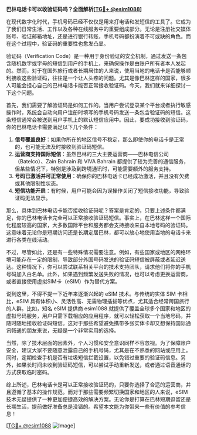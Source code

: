 **巴林电话卡可以收验证码吗？全面解析[[TG💪+ @esim1088](https://t.me/s/esim1088)]**

在现代数字化时代，手机号码已经不仅仅是用来打电话和发短信的工具了。它成为了我们日常生活、工作以及各种在线服务中的重要组成部分。无论是注册社交媒体账号、验证邮箱地址，还是进行银行转账，手机号码都扮演着不可或缺的角色。而在这个过程中，验证码的重要性也愈发凸显。

验证码（Verification Code）是一种用于身份验证的安全机制，通过发送一条包含随机数字或字母的短信到用户的手机上，来确保操作是由账户所有者本人发起的。然而，对于在国外旅行或者长期居住的人来说，使用当地的电话卡是否能够顺利接收这些验证码，往往是一个让人头疼的问题。尤其是像巴林这样的国家，很多人可能会担心自己的巴林电话卡能否正常接收验证码。今天，我们就来详细探讨一下这个问题。

首先，我们需要了解验证码是如何工作的。当用户尝试登录某个平台或者执行敏感操作时，系统会自动向用户注册时填写的手机号码发送一条包含验证码的短信。这条短信通常会被送到用户手机上的默认短信应用中。因此，要成功接收到验证码，你的巴林电话卡需要满足以下几个条件：

1. **信号覆盖良好**：如果你所在的地区信号不稳定，那么即使你的电话卡是正常的，也可能无法及时接收到验证码短信。
2. **运营商支持国际短信**：虽然巴林的三大主要运营商——巴林电信公司（Batelco）、Zain Bahrain 和 VIVA Bahrain 都提供了较为完善的通信服务，但某些情况下，特别是涉及到跨境通讯时，可能需要额外的服务支持。
3. **号码已激活并可正常使用**：确保你的巴林电话卡已经成功激活，并且没有欠费或其他限制性状态。
4. **短信功能开启**：有时候，用户可能会因为误操作关闭了短信接收功能，导致验证码无法显示。

那么，具体到巴林电话卡能否接收验证码呢？答案是肯定的，只要上述条件都满足，你的巴林电话卡完全可以正常接收验证码短信。事实上，在巴林这样一个国际化程度较高的国家，大多数国际平台和服务都会支持接收来自本地号码的验证码。这意味着无论你是短期访问还是长期定居巴林，都可以放心地使用当地的电话卡来进行各类在线活动。

不过，尽管如此，还是有一些特殊情况需要注意。例如，有些国家或地区的网络环境可能存在一定的限制，导致部分外国号码发送的验证码短信被屏蔽或者延迟送达。这种情况下，你可以尝试联系相关平台的技术支持团队，请求他们将你的手机号码加入白名单。此外，如果遇到频繁发送失败的情况，也可以考虑更换运营商，或者直接使用虚拟SIM卡（eSIM）作为替代方案。

说到这里，不得不提一下近年来逐渐兴起的 eSIM 技术。与传统的实体 SIM 卡相比，eSIM 具有体积小、灵活性高、无需物理插拔等优点，尤其适合经常跨国旅行的人群。比如，知名 eSIM 提供商 esim1088 就提供了覆盖全球多个国家和地区的虚拟号码服务，用户只需下载相应的应用程序，就可以轻松获取一个当地号码，并随时随地接收验证码短信。这对于那些希望避免携带多张实体卡却又想保持国际通讯畅通的朋友来说，无疑是一个非常实用的选择。

当然，除了技术层面的因素外，个人习惯和安全意识同样不容忽视。为了保障账户安全，建议大家不要随意泄露自己的手机号码，尤其是在不熟悉的网站或应用上。同时，定期检查手机是否有垃圾短信拦截设置，以免错过重要的验证码信息。另外，如果长时间未收到验证码短信，可以尝试手动重新发送，或者通过语音通话的方式获取临时密码。

综上所述，巴林电话卡是可以正常接收验证码的，只要你选择了合适的运营商，并且遵循了基本的操作规范。而对于那些需要频繁切换国家和地区的人来说，eSIM 技术无疑提供了一种更加便捷高效的解决方案。无论你是打算在巴林短期逗留还是长期生活，提前做好准备总是没错的。希望本文能为你带来一些有价值的参考信息！

[[TG💪+ @esim1088](https://t.me/s/esim1088) ![Image](https://i.postimg.cc/4NQfJmqS/Snipaste-2025-05-13-00-14-12.png)]